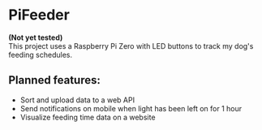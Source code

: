 # PiFeeder
**(Not yet tested)**  
This project uses a Raspberry Pi Zero with LED buttons to track my dog's feeding schedules.

## Planned features:
- Sort and upload data to a web API
- Send notifications on mobile when light has been left on for 1 hour
- Visualize feeding time data on a website
